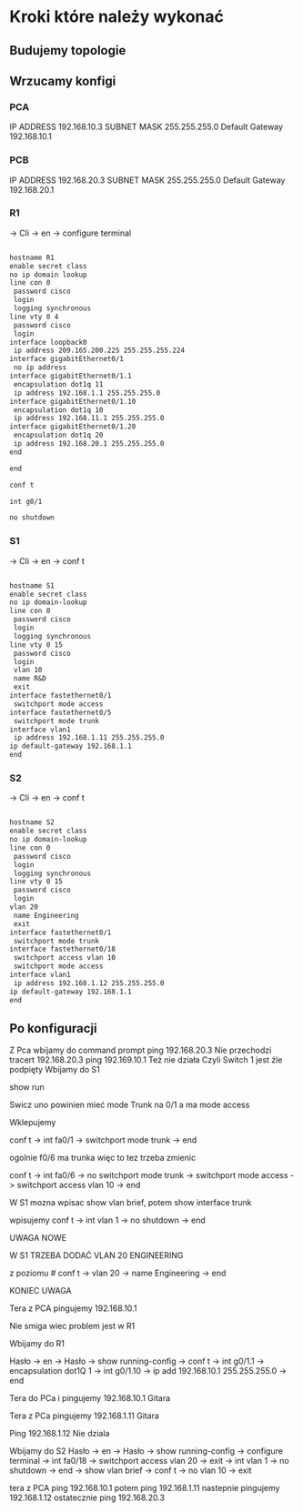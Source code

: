 # Kroki które należy wykonać

## Budujemy topologie

## Wrzucamy konfigi

### PCA

IP ADDRESS 192.168.10.3
SUBNET MASK 255.255.255.0
Default Gateway 192.168.10.1

### PCB

IP ADDRESS 192.168.20.3
SUBNET MASK 255.255.255.0
Default Gateway 192.168.20.1

### R1

-> Cli -> en -> configure terminal

```txt

hostname R1
enable secret class
no ip domain lookup
line con 0
 password cisco
 login
 logging synchronous
line vty 0 4
 password cisco
 login
interface loopback0
 ip address 209.165.200.225 255.255.255.224
interface gigabitEthernet0/1
 no ip address
interface gigabitEthernet0/1.1
 encapsulation dot1q 11
 ip address 192.168.1.1 255.255.255.0
interface gigabitEthernet0/1.10
 encapsulation dot1q 10
 ip address 192.168.11.1 255.255.255.0
interface gigabitEthernet0/1.20
 encapsulation dot1q 20
 ip address 192.168.20.1 255.255.255.0
end

end

conf t

int g0/1

no shutdown


```

### S1

-> Cli -> en -> conf t

```txt

hostname S1
enable secret class
no ip domain-lookup
line con 0
 password cisco
 login
 logging synchronous
line vty 0 15
 password cisco
 login
 vlan 10
 name R&D
 exit
interface fastethernet0/1
 switchport mode access
interface fastethernet0/5
 switchport mode trunk
interface vlan1
 ip address 192.168.1.11 255.255.255.0
ip default-gateway 192.168.1.1
end

```

### S2

-> Cli -> en -> conf t

```txt

hostname S2
enable secret class
no ip domain-lookup
line con 0
 password cisco
 login
 logging synchronous
line vty 0 15
 password cisco
 login
vlan 20
 name Engineering
 exit
interface fastethernet0/1
 switchport mode trunk
interface fastethernet0/18
 switchport access vlan 10
 switchport mode access
interface vlan1
 ip address 192.168.1.12 255.255.255.0
ip default-gateway 192.168.1.1
end

```

## Po konfiguracji

Z Pca wbijamy do command prompt
ping 192.168.20.3
Nie przechodzi
tracert 192.168.20.3
ping 192.169.10.1
Też nie działa
Czyli Switch 1 jest źle podpięty
Wbijamy do S1

show run

Swicz uno powinien mieć mode Trunk na 0/1 a ma mode access

Wklepujemy

conf t -> int fa0/1 -> switchport mode trunk -> end

ogolnie f0/6 ma trunka więc to tez trzeba zmienic

conf t -> int fa0/6 -> no switchport mode trunk -> switchport mode access  -> switchport access vlan 10 -> end

W S1 mozna wpisac show vlan brief, potem show interface trunk

wpisujemy conf t -> int vlan 1 -> no shutdown -> end

UWAGA NOWE

W S1 TRZEBA DODAĆ VLAN 20 ENGINEERING

z poziomu #
conf t -> vlan 20 -> name Engineering -> end

KONIEC UWAGA

Tera z PCA pingujemy 192.168.10.1

Nie smiga wiec problem jest w R1

Wbijamy do R1

Hasło -> en -> Hasło -> show running-config -> conf t -> int g0/1.1 -> encapsulation dot1Q 1 -> int g0/1.10 -> ip add 192.168.10.1 255.255.255.0 -> end

Tera do PCa i pingujemy 192.168.10.1
Gitara

Tera z PCa pingujemy 192.168.1.11
Gitara

Ping 192.168.1.12
Nie dziala

Wbijamy do S2
Hasło -> en -> Hasło -> show running-config -> configure terminal -> int fa0/18 -> switchport access vlan 20 -> exit -> int vlan 1 -> no shutdown -> end -> show vlan brief -> conf t -> no vlan 10 -> exit

tera z PCA ping 192.168.10.1 potem ping 192.168.1.11
nastepnie pingujemy 192.168.1.12 ostatecznie ping 192.168.20.3
